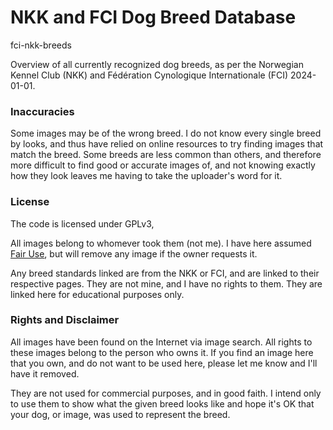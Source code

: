 # NKK and FCI Dog Breed Database

fci-nkk-breeds


Overview of all currently recognized dog breeds, as per the Norwegian Kennel Club (NKK) and Fédération Cynologique Internationale (FCI) 2024-01-01.

### Inaccuracies

Some images may be of the wrong breed. I do not know every single breed by looks, and thus have relied on online resources to try finding images that match the breed. Some breeds are less common than others, and therefore more difficult to find good or accurate images of, and not knowing exactly how they look leaves me having to take the uploader's word for it.

### License


The code is licensed under GPLv3, 

All images belong to whomever took them (not me). I have here assumed [Fair Use](https://en.wikipedia.org/wiki/Fair_use), but will remove any image if the owner requests it.

Any breed standards linked are from the NKK or FCI, and are linked to their respective pages. They are not mine, and I have no rights to them. They are linked here for educational purposes only.


### Rights and Disclaimer

All images have been found on the Internet via image search. All rights to these images belong to the person who owns it. If you find an image here that you own, and do not want to be used here, please let me know and I'll have it removed.

They are not used for commercial purposes, and in good faith. I intend only to use them to show what the given breed looks like and hope it's OK that your dog, or image, was used to represent the breed.
